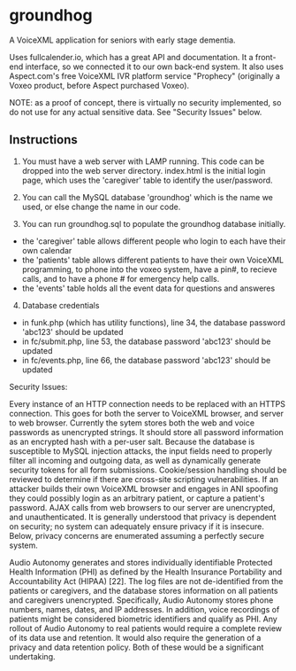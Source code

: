 # groundhog
A VoiceXML application for seniors with early stage dementia.

Uses fullcalender.io, which has a great API and documentation. It a front-end interface, so we connected it to our own back-end system. It also uses Aspect.com's free VoiceXML IVR platform service "Prophecy"  (originally a Voxeo product, before Aspect purchased Voxeo).

NOTE: as a proof of concept, there is virtually no security implemented, so do not use for any actual sensitive data. See "Security Issues" below.


## Instructions ##
1) You must have a web server with LAMP running. This code can be dropped into the web server directory. index.html is the initial login page, which uses the 'caregiver' table to identify the user/password.

2) You can call the MySQL database 'groundhog' which is the name we used, or else change the name in our code.

3) You can run groundhog.sql to populate the groundhog database initially.
- the 'caregiver' table allows different people who login to each have their own calendar
- the 'patients' table allows different patients to have their own VoiceXML programming, to phone into the voxeo system, have a pin#, to recieve calls, and to have a phone # for emergency help calls.
- the 'events' table holds all the event data for questions and answeres

4) Database credentials
- in funk.php (which has utility functions), line 34, the database password 'abc123' should be updated
- in fc/submit.php, line 53, the database password 'abc123' should be updated
- in fc/events.php, line 66, the database password 'abc123' should be updated

Security Issues:

Every instance of an HTTP connection needs to be replaced
with an HTTPS connection. This goes for both the server to
VoiceXML browser, and server to web browser. Currently the
sytem stores both the web and voice passwords as unencrypted
strings. It should store all password information as an
encrypted hash with a per-user salt. Because the database is
susceptible to MySQL injection attacks, the input fields need to
properly filter all incoming and outgoing data, as well as
dynamically generate security tokens for all form submissions.
Cookie/session handling should be reviewed to determine if
there are cross-site scripting vulnerabilities. If an attacker
builds their own VoiceXML browser and engages in ANI
spoofing they could possibly login as an arbitrary patient, or
capture a patient's password. AJAX calls from web browsers to
our server are unencrypted, and unauthenticated.
It is generally understood that privacy is dependent on
security; no system can adequately ensure privacy if it is
insecure. Below, privacy concerns are enumerated assuming a
perfectly secure system.

Audio Autonomy generates and stores individually
identifiable Protected Health Information (PHI) as defined by
the Health Insurance Portability and Accountability Act
(HIPAA) [22]. The log files are not de-identified from the
patients or caregivers, and the database stores information on
all patients and caregivers unencrypted. Specifically, Audio
Autonomy stores phone numbers, names, dates, and IP
addresses. In addition, voice recordings of patients might be
considered biometric identifiers and qualify as PHI.
Any rollout of Audio Autonomy to real patients would
require a complete review of its data use and retention. It
would also require the generation of a privacy and data
retention policy. Both of these would be a significant
undertaking.


